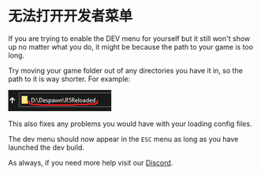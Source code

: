 # 无法打开开发者菜单

If you are trying to enable the DEV menu for yourself but it still won't show up no matter what you do, it might be because the path to your game is too long.

Try moving your game folder out of any directories you have it in, so the path to it is way shorter. For example:

![](../.gitbook/assets/image%20%2815%29.png)

This also fixes any problems you would have with your loading config files.

The dev menu should now appear in the `ESC` menu as long as you have launched the dev build.

As always, if you need more help visit our [Discord](https://discord.gg/R5Reloaded).


